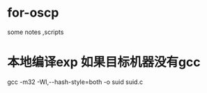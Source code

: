 # for-oscp
some notes ,scripts
# 本地编译exp 如果目标机器没有gcc
gcc -m32 -Wl,--hash-style=both -o suid suid.c


